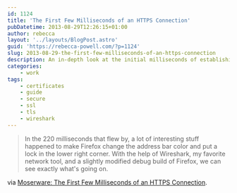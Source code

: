 ```yaml
---
id: 1124
title: 'The First Few Milliseconds of an HTTPS Connection'
pubDatetime: 2013-08-29T12:26:15+01:00
author: rebecca
layout: '../layouts/BlogPost.astro'
guid: 'https://rebecca-powell.com/?p=1124'
slug: 2013-08-29-the-first-few-milliseconds-of-an-https-connection
description: An in-depth look at the initial milliseconds of establishing an HTTPS connection, using Wireshark and a debug build of Firefox to analyze the SSL/TLS handshake and certificate verification process.
categories:
    - work
tags:
    - certificates
    - guide
    - secure
    - ssl
    - tls
    - wireshark
---
```


> In the 220 milliseconds that flew by, a lot of interesting stuff happened to make Firefox change the address bar color and put a lock in the lower right corner. With the help of Wireshark, my favorite network tool, and a slightly modified debug build of Firefox, we can see exactly what's going on.

via [Moserware: The First Few Milliseconds of an HTTPS Connection](http://www.moserware.com/2009/06/first-few-milliseconds-of-https.html).